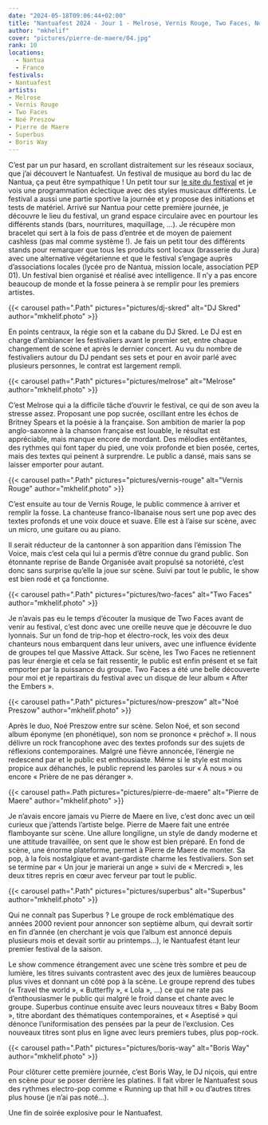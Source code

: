 ```yaml
---
date: "2024-05-18T09:06:44+02:00"
title: "Nantuafest 2024 - Jour 1 - Melrose, Vernis Rouge, Two Faces, Noé Preszow, Pierre de Maere, Superbus, Boris Way"
author: "mkhelif"
cover: "pictures/pierre-de-maere/04.jpg"
rank: 10
locations:
  - Nantua
  - France
festivals:
- Nantuafest
artists:
- Melrose
- Vernis Rouge
- Two Faces
- Noé Preszow
- Pierre de Maere
- Superbus
- Boris Way
---
```


C’est par un pur hasard, en scrollant distraitement sur les réseaux sociaux, que j’ai découvert le Nantuafest.
Un festival de musique au bord du lac de Nantua, ça peut être sympathique !
Un petit tour sur [le site du festival](https://www.nantuafest.fr/) et je vois une programmation éclectique avec des styles musicaux différents.
Le festival a aussi une partie sportive la journée et y propose des initiations et tests de matériel.
Arrivé sur Nantua pour cette première journée, je découvre le lieu du festival, un grand espace circulaire avec en pourtour les différents stands (bars, nourritures, maquillage, …).
Je récupère mon bracelet qui sert à la fois de pass d’entrée et de moyen de paiement cashless (pas mal comme système !).
Je fais un petit tour des différents stands pour remarquer que tous les produits sont locaux (brasserie du Jura) avec une alternative végétarienne et que le festival s’engage auprès d’associations locales (lycée pro de Nantua, mission locale, association PEP 01).
Un festival bien organisé et réalisé avec intelligence.
Il n’y a pas encore beaucoup de monde et la fosse peinera à se remplir pour les premiers artistes.


{{< carousel path=".Path" pictures="pictures/dj-skred" alt="DJ Skred" author="mkhelif.photo" >}}

En points centraux, la régie son et la cabane du DJ Skred.
Le DJ est en charge d’ambiancer les festivaliers avant le premier set, entre chaque changement de scène et après le dernier concert.
Au vu du nombre de festivaliers autour du DJ pendant ses sets et pour en avoir parlé avec plusieurs personnes, le contrat est largement rempli.


{{< carousel path=".Path" pictures="pictures/melrose" alt="Melrose" author="mkhelif.photo" >}}

C’est Melrose qui a la difficile tâche d’ouvrir le festival, ce qui de son aveu la stresse assez.
Proposant une pop sucrée, oscillant entre les échos de Britney Spears et la poésie à la française.
Son ambition de marier la pop anglo-saxonne à la chanson française est louable, le résultat est appréciable, mais manque encore de mordant.
Des mélodies entêtantes, des rythmes qui font taper du pied, une voix profonde et bien posée, certes, mais des textes qui peinent à surprendre.
Le public a dansé, mais sans se laisser emporter pour autant.


{{< carousel path=".Path" pictures="pictures/vernis-rouge" alt="Vernis Rouge" author="mkhelif.photo" >}}

C’est ensuite au tour de Vernis Rouge, le public commence à arriver et remplir la fosse.
La chanteuse franco-libanaise nous sert une pop avec des textes profonds et une voix douce et suave.
Elle est à l’aise sur scène, avec un micro, une guitare ou au piano.

Il serait réducteur de la cantonner à son apparition dans l’émission The Voice, mais c’est cela qui lui a permis d’être connue du grand public.
Son étonnante reprise de Bande Organisée avait propulsé sa notoriété, c’est donc sans surprise qu’elle la joue sur scène.
Suivi par tout le public, le show est bien rodé et ça fonctionne.


{{< carousel path=".Path" pictures="pictures/two-faces" alt="Two Faces" author="mkhelif.photo" >}}

Je n’avais pas eu le temps d’écouter la musique de Two Faces avant de venir au festival, c’est donc avec une oreille neuve que je découvre le duo lyonnais.
Sur un fond de trip-hop et électro-rock, les voix des deux chanteurs nous embarquent dans leur univers, avec une influence évidente de groupes tel que Massive Attack.
Sur scène, les Two Faces ne retiennent pas leur énergie et cela se fait ressentir, le public est enfin présent et se fait emporter par la puissance du groupe.
Two Faces a été une belle découverte pour moi et je repartirais du festival avec un disque de leur album « After the Embers ».


{{< carousel path=".Path" pictures="pictures/now-preszow" alt="Noé Preszow" author="mkhelif.photo" >}}

Après le duo, Noé Preszow entre sur scène.
Selon Noé, et son second album éponyme (en phonétique), son nom se prononce « prèchof ».
Il nous délivre un rock francophone avec des textes profonds sur des sujets de réflexions contemporaines.
Malgré une fièvre annoncée, l’énergie ne redescend par et le public est enthousiaste.
Même si le style est moins propice aux déhanchés, le public reprend les paroles sur « À nous » ou encore « Prière de ne pas déranger ».


{{< carousel path=.Path pictures="pictures/pierre-de-maere" alt="Pierre de Maere" author="mkhelif.photo" >}}

Je n’avais encore jamais vu Pierre de Maere en live, c’est donc avec un œil curieux que j’attends l’artiste belge.
Pierre de Maere fait une entrée flamboyante sur scène. Une allure longiligne, un style de dandy moderne et une attitude travaillée, on sent que le show est bien préparé.
En fond de scène, une énorme plateforme, permet à Pierre de Maere de monter. 
Sa pop, à la fois nostalgique et avant-gardiste charme les festivaliers.
Son set se termine par « Un jour je marierai un ange » suivi de « Mercredi », les deux titres repris en cœur avec ferveur par tout le public.


{{< carousel path=".Path" pictures="pictures/superbus" alt="Superbus" author="mkhelif.photo" >}}

Qui ne connaît pas Superbus ?
Le groupe de rock emblématique des années 2000 revient pour annoncer son septième album, qui devrait sortir en fin d’année (en cherchant je vois que l’album est annoncé depuis plusieurs mois et devait sortir au printemps…),
le Nantuafest étant leur premier festival de la saison.

Le show commence étrangement avec une scène très sombre et peu de lumière, les titres suivants contrastent avec des jeux de lumières beaucoup plus vives et donnant un côté pop à la scène.
Le groupe reprend des tubes (« Travel the world », « Butterfly », « Lola », ...) ce qui ne rate pas d’enthousiasmer le public qui malgré le froid danse et chante avec le groupe.
Superbus continue ensuite avec leurs nouveaux titres « Baby Boom », titre abordant des thématiques contemporaines, et « Aseptisé » qui dénonce l’uniformisation des pensées par la peur de l’exclusion.
Ces nouveaux titres sont plus en ligne avec leurs premiers tubes, plus pop-rock.


{{< carousel path=".Path" pictures="pictures/boris-way" alt="Boris Way" author="mkhelif.photo" >}}

Pour clôturer cette première journée, c’est Boris Way, le DJ niçois, qui entre en scène pour se poser derrière les platines.
Il fait vibrer le Nantuafest sous des rythmes electro-pop comme « Running up that hill » ou d’autres titres plus house (je n’ai pas noté…).

Une fin de soirée explosive pour le Nantuafest.

